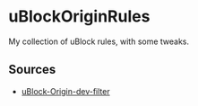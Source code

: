 # uBlockOriginRules

My collection of uBlock rules, with some tweaks.

## Sources

* [uBlock-Origin-dev-filter](https://github.com/quenhus/uBlock-Origin-dev-filter)